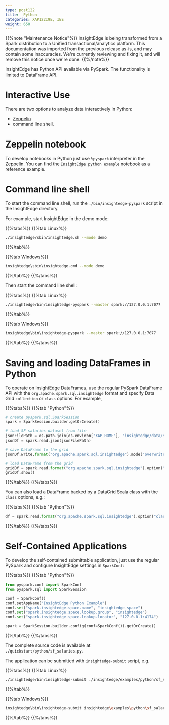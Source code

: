 ```yaml
---
type: post122
title:  Python
categories: XAP122I9E, IEE
weight: 650
---
```


{{%note "Maintenance Notice"%}}
InsightEdge is being transformed from a Spark distribution to a Unified transactional/analytics platform. This documentation was imported from the previous release as-is, and may contain some inaccuracies. We're currently reviewing and fixing it, and will remove this notice once we're done.
{{%/note%}}

InsightEdge has Python API available via PySpark. The functionality is limited to DataFrame API.


# Interactive Use

There are two options to analyze data interactively in Python: 

- [Zeppelin](./notebook.html)<br>
- command line shell.

# Zeppelin notebook

To develop notebooks in Python just use `%pyspark` interpreter in the Zeppelin. You can find the `InsightEdge python example` notebook as a reference example.

# Command line shell

To start the command line shell, run the `./bin/insightedge-pyspark` script in the InsightEdge directory.

For example, start InsightEdge in the demo mode:

{{%tabs%}}
{{%tab Linux%}}
```bash
./insightedge/sbin/insightedge.sh --mode demo
```
{{%/tab%}}

{{%tab Windows%}}
```bash
insightedge\sbin\insightedge.cmd --mode demo
```
{{%/tab%}}
{{%/tabs%}}

Then start the command line shell:

{{%tabs%}}
{{%tab Linux%}}
```bash
./insightedge/bin/insightedge-pyspark --master spark://127.0.0.1:7077
```
{{%/tab%}}

{{%tab Windows%}}
```bash
insightedge\bin\insightedge-pyspark --master spark://127.0.0.1:7077
```
{{%/tab%}}
{{%/tabs%}}

# Saving and loading DataFrames in Python

To operate on InsightEdge DataFrames, use the regular PySpark DataFrame API with the `org.apache.spark.sql.insightedge` format and specify Data Grid `collection` or `class` options. For example,

{{%tabs%}}
{{%tab "Python"%}}
```python
# create pyspark.sql.SparkSession
spark = SparkSession.builder.getOrCreate()

# load SF salaries dataset from file
jsonFilePath = os.path.join(os.environ["XAP_HOME"], "insightedge/data/sf_salaries_sample.json")
jsonDf = spark.read.json(jsonFilePath)

# save DataFrame to the grid
jsonDf.write.format("org.apache.spark.sql.insightedge").mode("overwrite").save("salaries")

# load DataFrame from the grid
gridDf = spark.read.format("org.apache.spark.sql.insightedge").option("collection", "salaries").load()
gridDf.show()
```
{{%/tab%}}
{{%/tabs%}}

You can also load a DataFrame backed by a DataGrid Scala class with the `class` options, e.g.:

{{%tabs%}}
{{%tab "Python"%}}
```python
df = spark.read.format("org.apache.spark.sql.insightedge").option("class", "com.yourcompany.Data").load()
```
{{%/tab%}}
{{%/tabs%}}

# Self-Contained Applications

To develop the self-contained submittable application, just use the regular PySpark and configure InsightEdge settings in `SparkConf`:

{{%tabs%}}
{{%tab "Python"%}}
```python
from pyspark.conf import SparkConf
from pyspark.sql import SparkSession

conf = SparkConf()
conf.setAppName("InsightEdge Python Example")
conf.set("spark.insightedge.space.name", "insightedge-space")
conf.set("spark.insightedge.space.lookup.group", "insightedge")
conf.set("spark.insightedge.space.lookup.locator", "127.0.0.1:4174")

spark = SparkSession.builder.config(conf=SparkConf()).getOrCreate()

```
{{%/tab%}}
{{%/tabs%}}

The complete source code is available at `./quickstart/python/sf_salaries.py`.

The application can be submitted with `insightedge-submit` script, e.g.

{{%tabs%}}
{{%tab Linux%}}
```bash
./insightedge/bin/insightedge-submit ./insightedge/examples/python/sf_salaries.py
```
{{%/tab%}}

{{%tab Windows%}}
```bash
insightedge\bin\insightedge-submit insightedge\examples\python\sf_salaries.py
```
{{%/tab%}}
{{%/tabs%}}
